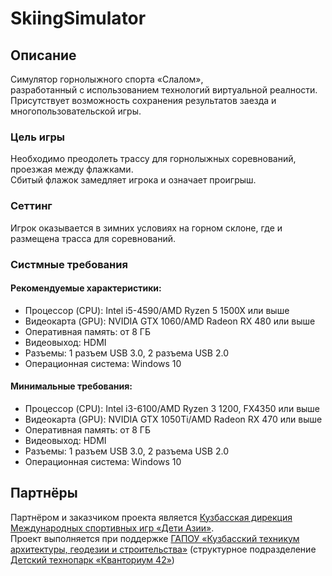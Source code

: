 # SkiingSimulator
## Описание
Симулятор горнолыжного спорта «Слалом»,<br>
разработанный с использованием технологий виртуальной реалности.<br>
Присутствует возможность сохранения результатов заезда и многопользовательской игры.

### Цель игры
Необходимо преодолеть трассу для горнолыжных соревнований, проезжая между флажками.<br>
Сбитый флажок замедляет игрока и означает проигрыш.

### Сеттинг
Игрок оказывается в зимних условиях на горном склоне, где и размещена трасса для соревнований.

### Систмные требования
#### Рекомендуемые характеристики:
* Процессор (CPU): Intel i5-4590/AMD Ryzen 5 1500X или выше
* Видеокарта (GPU): NVIDIA GTX 1060/AMD Radeon RX 480 или выше
* Оперативная память: от 8 ГБ
* Видеовыход: HDMI
* Разъемы: 1 разъем USB 3.0, 2 разъема USB 2.0
* Операционная система: Windows 10

#### Минимальные требования:
* Процессор (CPU): Intel i3-6100/AMD Ryzen 3 1200, FX4350 или выше
* Видеокарта (GPU): NVIDIA GTX 1050Ti/AMD Radeon RX 470 или выше
* Оперативная память: от 8 ГБ
* Видеовыход: HDMI
* Разъемы: 1 разъем USB 3.0, 2 разъема USB 2.0
* Операционная система: Windows 10

## Партнёры
Партнёром и заказчиком проекта является [Кузбасская дирекция Международных спортивных игр «Дети Азии»](https://kuzbass-2023.ru/).<br>
Проект выполняется при поддержке [ГАПОУ «Кузбасский техникум архитектуры, геодезии и строительства»](https://www.kuztagis.ru/) (структурное подразделение [Детский технопарк «Кванториум 42»](https://kvantorium42.ru/))

